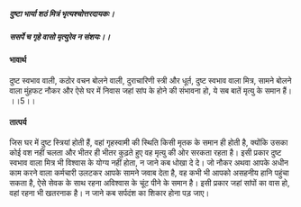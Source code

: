 ##### दुष्टा भार्या शठं मित्रं भृत्यश्चोत्तरदायकः।
##### ससर्पे च गृहे वासो मृत्युरेव न संशयः।। 

#### भावार्थ

दुष्ट स्वभाव वाली, कठोर वचन बोलने वाली, दुराचारिणी स्त्री और धूर्त, दुष्ट स्वभाव वाला मित्र, सामने बोलने वाला मुंहफट नौकर और ऐसे घर में निवास जहां सांप के होने की संभावना हो, ये सब बातें मृत्यु के समान हैं। ।।5।।

#### तात्पर्य

जिस घर में दुष्ट स्त्रियां होती हैं, वहां गृहस्वामी की स्थिति किसी मृतक के समान ही होती है, क्योंकि उसका कोई वश नहीं चलता और भीतर ही भीतर कुढ़ते हुए वह मृत्यु की ओर सरकता रहता है। इसी प्रकार दुष्ट स्वभाव वाला मित्र भी विश्वास के योग्य नहीं होता, न जाने कब धोखा दे दे। जो नौकर अथवा आपके अधीन काम करने वाला कर्मचारी उलटकर आपके सामने जवाब देता है, वह कभी भी आपको असहनीय हानि पहुंचा सकता है, ऐसे सेवक के साथ रहना अविश्वास के चूंट पीने के समान है। इसी प्रकार जहां सांपों का वास हो, वहां रहना भी खतरनाक है। न जाने कब सर्पदंश का शिकार होना पड़ जाए।